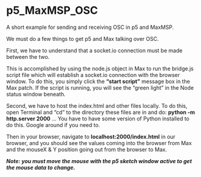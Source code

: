 # p5_MaxMSP_OSC
A short example for sending and receiving OSC in p5 and MaxMSP.

We must do a few things to get p5 and Max talking over OSC.   

First, we have to understand that a socket.io connection must be made between the two.  

This is accomplished by using the node.js object in Max to run the bridge.js script file which will establish a socket.io connection with the browser window.  To do this, you simply click the <b>“start script”</b> message box in the Max patch.  If the script is running, you will see the “green light” in the Node status window beneath.

Second, we have to host the index.html and other files locally.  To do this, open Terminal and “cd” to the directory these files are in and do:  <b>python -m http.server 2000</b> ... You have to have some version of Python installed to do this.  Google around if you need to.  

Then in your browser, navigate to <b>localhost:2000/index.html</b> in our browser, and you should see the values coming into the browser from Max and the mouseX & Y position going out from the browser to Max.  

***Note: you must move the mouse with the p5 sketch window active to get the mouse data to change.***
